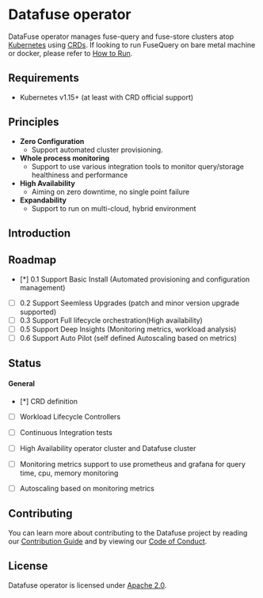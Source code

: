 # Datafuse operator
DataFuse operator manages fuse-query and fuse-store clusters atop [Kubernetes](https://kubernetes.io/) using [CRDs](https://kubernetes.io/docs/concepts/extend-kubernetes/api-extension/custom-resources/). If looking to run FuseQuery on bare metal machine or docker, please refer to [How to Run](https://github.com/datafuselabs/datafuse/blob/master/docs/overview/building-and-running.md). 

## Requirements
* Kubernetes v1.15+ (at least with CRD official support)

## Principles
* **Zero Configuration**
  - Support automated cluster provisioning.
* **Whole process monitoring** 
  - Support to use various integration tools to monitor query/storage healthiness and performance
* **High Availability**
  - Aiming on zero downtime, no single point failure
* **Expandability**
  - Support to run on multi-cloud, hybrid environment

## Introduction


## Roadmap

- [*] 0.1 Support Basic Install (Automated provisioning and configuration management)
- [ ] 0.2 Support Seemless Upgrades (patch and minor version upgrade supported)
- [ ] 0.3 Support Full lifecycle orchestration(High availability)
- [ ] 0.5 Support Deep Insights (Monitoring metrics, workload analysis)
- [ ] 0.6 Support Auto Pilot (self defined Autoscaling based on metrics)

## Status

#### General

- [*] CRD definition
- [ ] Workload Lifecycle Controllers
- [ ] Continuous Integration tests
- [ ] High Availability operator cluster and Datafuse cluster
- [ ] Monitoring metrics support to use prometheus and grafana for query time, cpu, memory monitoring
- [ ] Autoscaling based on monitoring metrics


## Contributing

You can learn more about contributing to the Datafuse project by reading our [Contribution Guide](https://github.com/datafuselabs/datafuse/blob/master/docs/development/contributing.md) and by viewing our [Code of Conduct](https://github.com/datafuselabs/datafuse/blob/master/docs/policies/code-of-conduct.md).

## License

Datafuse operator is licensed under [Apache 2.0](LICENSE).
